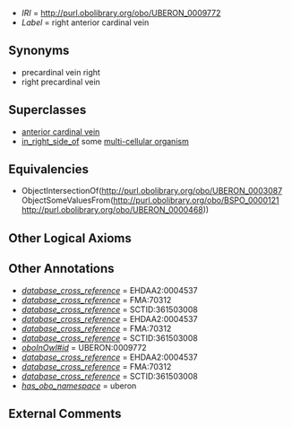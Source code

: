 * *IRI* = http://purl.obolibrary.org/obo/UBERON_0009772
 * *Label* = right anterior cardinal vein

## Synonyms

 * precardinal vein right
 * right precardinal vein

## Superclasses

 * [anterior cardinal vein](../../UBERON/87/UBERON_0003087.md)
 * [in_right_side_of](../../BSPO/21/BSPO_0000121.md) some [multi-cellular organism](../../UBERON/68/UBERON_0000468.md)

## Equivalencies

 * ObjectIntersectionOf(<http://purl.obolibrary.org/obo/UBERON_0003087> ObjectSomeValuesFrom(<http://purl.obolibrary.org/obo/BSPO_0000121> <http://purl.obolibrary.org/obo/UBERON_0000468>))

## Other Logical Axioms


## Other Annotations

 * *[database_cross_reference](../../ef/oboInOwl#hasDbXref.md)* = EHDAA2:0004537
 * *[database_cross_reference](../../ef/oboInOwl#hasDbXref.md)* = FMA:70312
 * *[database_cross_reference](../../ef/oboInOwl#hasDbXref.md)* = SCTID:361503008
 * *[database_cross_reference](../../ef/oboInOwl#hasDbXref.md)* = EHDAA2:0004537
 * *[database_cross_reference](../../ef/oboInOwl#hasDbXref.md)* = FMA:70312
 * *[database_cross_reference](../../ef/oboInOwl#hasDbXref.md)* = SCTID:361503008
 * *[oboInOwl#id](../../id/oboInOwl#id.md)* = UBERON:0009772
 * *[database_cross_reference](../../ef/oboInOwl#hasDbXref.md)* = EHDAA2:0004537
 * *[database_cross_reference](../../ef/oboInOwl#hasDbXref.md)* = FMA:70312
 * *[database_cross_reference](../../ef/oboInOwl#hasDbXref.md)* = SCTID:361503008
 * *[has_obo_namespace](../../ce/oboInOwl#hasOBONamespace.md)* = uberon

## External Comments


